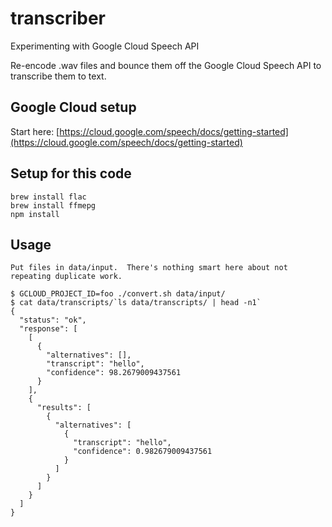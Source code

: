 # transcriber
Experimenting with Google Cloud Speech API

Re-encode .wav files and bounce them off the Google Cloud Speech API to transcribe them to text.

## Google Cloud setup
Start here: [https://cloud.google.com/speech/docs/getting-started](https://cloud.google.com/speech/docs/getting-started)

## Setup for this code
```
brew install flac
brew install ffmepg
npm install
```

## Usage
```
Put files in data/input.  There's nothing smart here about not repeating duplicate work.

$ GCLOUD_PROJECT_ID=foo ./convert.sh data/input/
$ cat data/transcripts/`ls data/transcripts/ | head -n1`
{
  "status": "ok",
  "response": [
    [
      {
        "alternatives": [],
        "transcript": "hello",
        "confidence": 98.2679009437561
      }
    ],
    {
      "results": [
        {
          "alternatives": [
            {
              "transcript": "hello",
              "confidence": 0.982679009437561
            }
          ]
        }
      ]
    }
  ]
}

```
